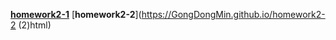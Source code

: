 [**homework2-1**](https://GongDongMin.github.io/homework2-1.html)
[**homework2-2**](https://GongDongMin.github.io/homework2-2 (2)html)
